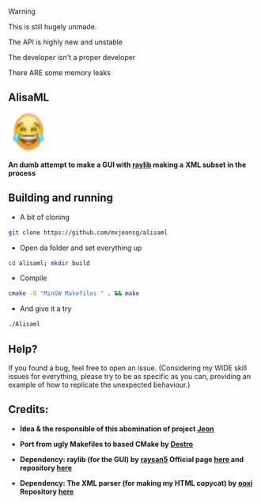 
> [!WARNING]
>
>
> This is still hugely unmade.
> 
> The API is highly new and unstable
> 
> The developer isn't a proper developer
>
> There ARE some memory leaks


## AlisaML

<img src="https://raw.githubusercontent.com/mxjeonsg/cloud/main/alisaml/meow.png" width=80 height=80>

**An dumb attempt to make a GUI with [raylib](https://raylib.com) making a**
**XML subset in the process**


## Building and running

* A bit of cloning
``` bash
git clone https://github.com/mxjeonsg/alisaml
```
* Open da folder and set everything up
``` bash
cd alisaml; mkdir build
```
* Compile
``` bash
cmake -G "MinGW Makefiles " . && make
```
* And give it a try
``` bash
./Alisaml
```


## Help?

If you found a bug, feel free to open an issue.
(Considering my WIDE skill issues for everything,
 please try to be as specific as you can, providing
 an example of how to replicate the unexpected
 behaviour.)

## Credits:

- **Idea & the responsible of this abomination of project [Jeon](https://github.com/mxjeonsg)**
- **Port from ugly Makefiles to based CMake by [Destro](https://github.com/destroK503)**

- **Dependency: raylib (for the GUI) by [raysan5](https://github.com/raysan5) Official page [here](https://raylib.com) and repository [here](https://github.com/raysan5/raylib)**
- **Dependency: The XML parser (for making my HTML copycat) by [ooxi](https://github.com/ooxi) Repository [here](https://github.com/ooxi/xml.c)**
